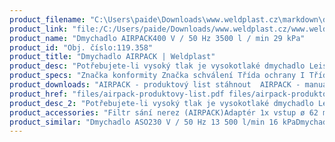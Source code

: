 ```yaml
---
product_filename: "C:\Users\paide\Downloads\www.weldplast.cz\markdown\dmychadlo-airpack.md"
product_link: "file:/C:/Users/paide/Downloads/www.weldplast.cz/www.weldplast.cz/dmychadlo-airpack"
product_name: "Dmychadlo AIRPACK400 V / 50 Hz 3500 l / min 29 kPa"
product_id: "Obj. číslo:119.358"
product_title: "Dmychadlo AIRPACK | Weldplast"
product_desc: "Potřebujete-li vysoký tlak je vysokotlaké dmychadlo Leister AIRPACK tou správnou volbou! Lze ho nasadit všude kde je třeba přepravovat velké množství vzduchu pod vysokým tlakem. Jeho výkon umožňuje zásobování několika ohřívačů vzduchu Leister. Zajišťuje dostatečný tlak pro účinné zásobování výstupních trysek.Velmi výkonnéBezuhlíkový motor pro nepřetržitý provozMůže být namontováno vodorovně nebo svisleMůže zásobovat nekolik ohřívačů vzduchu Leister"
product_specs: "Značka konformity Značka schválení Třída ochrany I Třída ochrany (IEC 60529)IP 54 NapětíV~3 x 400 PříkonW2200 FrekvenceHz50 / 60 Průtok vzduchul/min3900 Statický tlakPa30 Úroveň hlučnosti LpAdB73 Rozměry (D x Š x V)mm345 x 335 x 345 Hmotnostkg25 Výstupní otvor (vnější ø)ø mm60 Vstupní otvor (vnější)ø mm60 Max. teplota prostředí°C40 Max. vstupní teplota vzduchu°C40"
product_downloads: "AIRPACK - produktový list stáhnout  AIRPACK - manuál SK stáhnout  AIRPACK - manuál CZ stáhnout  TECHNOLOGIE HORKÉHO VZDUCHU - katalog stáhnout"
product_href: "files/airpack-produktovy-list.pdf files/airpack-produktovy-list.pdf files/airpack-manual-sk.pdf files/airpack-manual-sk.pdf files/airpack-manual-cz.pdf files/airpack-manual-cz.pdf files/katalog-ph-web.pdf files/katalog-ph-web.pdf"
product_desc_2: "Potřebujete-li vysoký tlak je vysokotlaké dmychadlo Leister AIRPACK tou správnou volbou! Lze ho nasadit všude kde je třeba přepravovat velké množství vzduchu pod vysokým tlakem. Jeho výkon umožňuje zásobování několika ohřívačů vzduchu Leister. Zajišťuje dostatečný tlak pro účinné zásobování výstupních trysek.Velmi výkonnéBezuhlíkový motor pro nepřetržitý provozMůže být namontováno vodorovně nebo svisleMůže zásobovat nekolik ohřívačů vzduchu Leister"
product_accessories: "Filtr sání nerez (AIRPACK)Adaptér 1x vstup ø 62 mm 2x výstup ø 38 mmAdaptér 1x vstup ø 62 mm 1x výstup ø 38 mmHadice vzduchová ø 60 mm PVCSpona hadice ø 60 mmAdaptér 1x vstup ø 60 mm 2x výstup ø 60 mmZátka plastová ø 38 mmZátka plastová ø 60 mmFrekvenční měnič M 100-0343 x 400 V do 2200 W (AIRPACK) Dmychadlo ASO230 V / 50 Hz 13 500 l/min 16 kPaDmychadlo ASO3 x 400 V / 50Hz 13 500 l/min 16 kPaDmychadlo SILENCE230 V / 50 Hz 4700 l / min 1 kPaDmychadlo SILENCE3 x 400 V / 50 Hz 4700 l/ min 1kPaDmychadlo ROBUST230 V / 50 Hz 1200 l/min 8 kPa s kabelem 3 m a eurozástrčkouDmychadlo ROBUST3 x 400 V / 50 Hz 1200 l/min 8 kPa"
product_similar: "Dmychadlo ASO230 V / 50 Hz 13 500 l/min 16 kPaDmychadlo ASO3 x 400 V / 50Hz 13 500 l/min 16 kPaDmychadlo SILENCE230 V / 50 Hz 4700 l / min 1 kPaDmychadlo SILENCE3 x 400 V / 50 Hz 4700 l/ min 1kPaDmychadlo ROBUST230 V / 50 Hz 1200 l/min 8 kPa s kabelem 3 m a eurozástrčkouDmychadlo ROBUST3 x 400 V / 50 Hz 1200 l/min 8 kPa"
---
```

